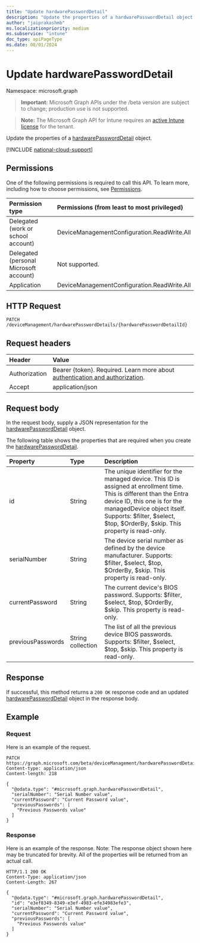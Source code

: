 ```yaml
---
title: "Update hardwarePasswordDetail"
description: "Update the properties of a hardwarePasswordDetail object."
author: "jaiprakashmb"
ms.localizationpriority: medium
ms.subservice: "intune"
doc_type: apiPageType
ms.date: 08/01/2024
---
```


# Update hardwarePasswordDetail

Namespace: microsoft.graph

> **Important:** Microsoft Graph APIs under the /beta version are subject to change; production use is not supported.

> **Note:** The Microsoft Graph API for Intune requires an [active Intune license](https://go.microsoft.com/fwlink/?linkid=839381) for the tenant.

Update the properties of a [hardwarePasswordDetail](../resources/intune-deviceconfig-hardwarepassworddetail.md) object.

[!INCLUDE [national-cloud-support](../../includes/all-clouds.md)]

## Permissions
One of the following permissions is required to call this API. To learn more, including how to choose permissions, see [Permissions](/graph/permissions-reference).

|Permission type|Permissions (from least to most privileged)|
|:---|:---|
|Delegated (work or school account)|DeviceManagementConfiguration.ReadWrite.All|
|Delegated (personal Microsoft account)|Not supported.|
|Application|DeviceManagementConfiguration.ReadWrite.All|

## HTTP Request
<!-- {
  "blockType": "ignored"
}
-->
``` http
PATCH /deviceManagement/hardwarePasswordDetails/{hardwarePasswordDetailId}
```

## Request headers
|Header|Value|
|:---|:---|
|Authorization|Bearer {token}. Required. Learn more about [authentication and authorization](/graph/auth/auth-concepts).|
|Accept|application/json|

## Request body
In the request body, supply a JSON representation for the [hardwarePasswordDetail](../resources/intune-deviceconfig-hardwarepassworddetail.md) object.

The following table shows the properties that are required when you create the [hardwarePasswordDetail](../resources/intune-deviceconfig-hardwarepassworddetail.md).

|Property|Type|Description|
|:---|:---|:---|
|id|String|The unique identifier for the managed device. This ID is assigned at enrollment time. This is different than the Entra device ID, this one is for the managedDevice object itself. Supports: $filter, $select, $top, $OrderBy, $skip. This property is read-only.|
|serialNumber|String|The device serial number as defined by the device manufacturer. Supports: $filter, $select, $top, $OrderBy, $skip. This property is read-only.|
|currentPassword|String|The current device's BIOS password. Supports: $filter, $select, $top, $OrderBy, $skip. This property is read-only.|
|previousPasswords|String collection|The list of all the previous device BIOS passwords. Supports: $filter, $select, $top, $skip. This property is read-only.|



## Response
If successful, this method returns a `200 OK` response code and an updated [hardwarePasswordDetail](../resources/intune-deviceconfig-hardwarepassworddetail.md) object in the response body.

## Example

### Request
Here is an example of the request.
``` http
PATCH https://graph.microsoft.com/beta/deviceManagement/hardwarePasswordDetails/{hardwarePasswordDetailId}
Content-type: application/json
Content-length: 218

{
  "@odata.type": "#microsoft.graph.hardwarePasswordDetail",
  "serialNumber": "Serial Number value",
  "currentPassword": "Current Password value",
  "previousPasswords": [
    "Previous Passwords value"
  ]
}
```

### Response
Here is an example of the response. Note: The response object shown here may be truncated for brevity. All of the properties will be returned from an actual call.
``` http
HTTP/1.1 200 OK
Content-Type: application/json
Content-Length: 267

{
  "@odata.type": "#microsoft.graph.hardwarePasswordDetail",
  "id": "e3ef8349-8349-e3ef-4983-efe34983efe3",
  "serialNumber": "Serial Number value",
  "currentPassword": "Current Password value",
  "previousPasswords": [
    "Previous Passwords value"
  ]
}
```
